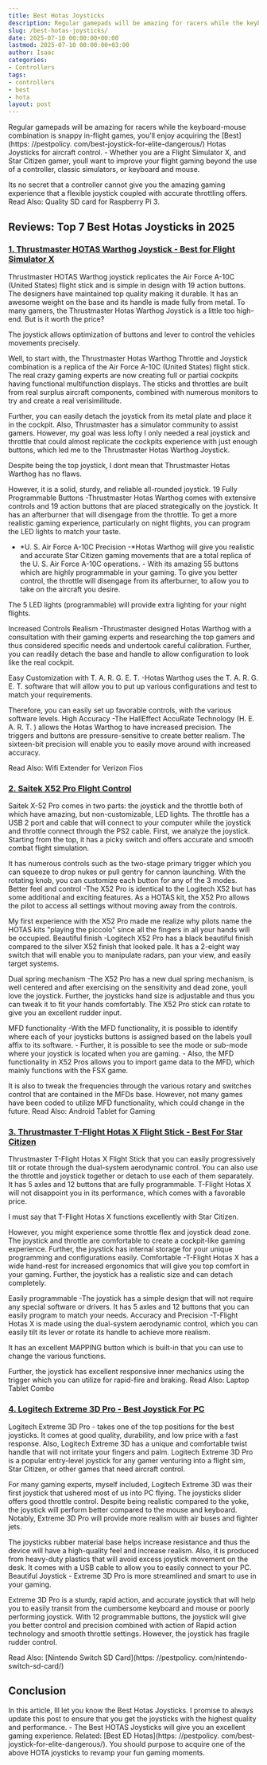 ```yaml
---
title: Best Hotas Joysticks
description: Regular gamepads will be amazing for racers while the keyboard-mouse combination is snappy in-flight games, you'll enjoy acquiring the Best Hotas Joysticks...
slug: /best-hotas-joysticks/
date: 2025-07-10 00:00:00+00:00
lastmod: 2025-07-10 00:00:00+03:00
author: Isaac
categories:
- Controllers
tags:
- controllers
- best
- hota
layout: post
---
```


Regular gamepads will be amazing for racers while the keyboard-mouse combination is snappy in-flight games, you'll enjoy acquiring the [Best](https: //pestpolicy. com/best-joystick-for-elite-dangerous/) Hotas Joysticks for aircraft control. - Whether you are a Flight Simulator X, and Star Citizen gamer, youll want to improve your flight gaming beyond the use of a controller, classic simulators, or keyboard and mouse.

Its no secret that a controller cannot give you the amazing gaming experience that a flexible joystick coupled with accurate throttling offers. Read Also: Quality SD card for Raspberry Pi 3.

##  Reviews: Top 7 Best Hotas Joysticks in 2025

###  [1. Thrustmaster HOTAS Warthog Joystick - Best for Flight Simulator X](https://www.amazon.com/dp/B00CBVHJ00/?tag=p-policy-20)

Thrustmaster HOTAS Warthog joystick replicates the Air Force A-10C (United States) flight stick and is simple in design with 19 action buttons. The designers have maintained top quality making it durable. It has an awesome weight on the base and its handle is made fully from metal. To many gamers, the Thrustmaster Hotas Warthog Joystick is a little too high-end. But is it worth the price?

The joystick allows optimization of buttons and lever to control the vehicles movements precisely.

Well, to start with, the Thrustmaster Hotas Warthog Throttle and Joystick combination is a replica of the Air Force A-10C (United States) flight stick. The real crazy gaming experts are now creating full or partial cockpits having functional multifunction displays. The sticks and throttles are built from real surplus aircraft components, combined with numerous monitors to try and create a real verisimilitude.

Further, you can easily detach the joystick from its metal plate and place it in the cockpit. Also, Thrustmaster has a simulator community to assist gamers. However, my goal was less lofty I only needed a real joystick and throttle that could almost replicate the cockpits experience with just enough buttons, which led me to the Thrustmaster Hotas Warthog Joystick.

Despite being the top joystick, I dont mean that Thrustmaster Hotas Warthog has no flaws.

However, it is a solid, sturdy, and reliable all-rounded joystick. 19 Fully Programmable Buttons -Thrustmaster Hotas Warthog comes with extensive controls and 19 action buttons that are placed strategically on the joystick. It has an afterburner that will disengage from the throttle. To get a more realistic gaming experience, particularly on night flights, you can program the LED lights to match your taste.

- *U. S. Air Force A-10C Precision -*Hotas Warthog will give you realistic and accurate Star Citizen gaming movements that are a total replica of the U. S. Air Force A-10C operations. - With its amazing 55 buttons which are highly programmable in your gaming. To give you better control, the throttle will disengage from its afterburner, to allow you to take on the aircraft you desire.

The 5 LED lights (programmable) will provide extra lighting for your night flights.

Increased Controls Realism -Thrustmaster designed Hotas Warthog with a consultation with their gaming experts and researching the top gamers and thus considered specific needs and undertook careful calibration. Further, you can readily detach the base and handle to allow configuration to look like the real cockpit.

Easy Customization with T. A. R. G. E. T. -Hotas Warthog uses the T. A. R. G. E. T. software that will allow you to put up various configurations and test to match your requirements.

Therefore, you can easily set up favorable controls, with the various software levels. High Accuracy -The HallEffect AccuRate Technology (H. E. A. R. T. ) allows the Hotas Warthog to have increased precision. The triggers and buttons are pressure-sensitive to create better realism. The sixteen-bit precision will enable you to easily move around with increased accuracy.

Read Also: Wifi Extender for Verizon Fios

###  [2. Saitek X52 Pro Flight Control](https://www.amazon.com/dp/B000LQ4HTS/?tag=p-policy-20)

Saitek X-52 Pro comes in two parts: the joystick and the throttle both of which have amazing, but non-customizable, LED lights. The throttle has a USB 2 port and cable that will connect to your computer while the joystick and throttle connect through the PS2 cable. First, we analyze the joystick. Starting from the top, it has a picky switch and offers accurate and smooth combat flight simulation.

It has numerous controls such as the two-stage primary trigger which you can squeeze to drop nukes or pull gentry for cannon launching. With the rotating knob, you can customize each button for any of the 3 modes. Better feel and control -The X52 Pro is identical to the Logitech X52 but has some additional and exciting features. As a HOTAS kit, the X52 Pro allows the pilot to access all settings without moving away from the controls.

My first experience with the X52 Pro made me realize why pilots name the HOTAS kits "playing the piccolo" since all the fingers in all your hands will be occupied. Beautiful finish -Logitech X52 Pro has a black beautiful finish compared to the silver X52 finish that looked pale. It has a 2-eight way switch that will enable you to manipulate radars, pan your view, and easily target systems.

Dual spring mechanism -The X52 Pro has a new dual spring mechanism, is well centered and after exercising on the sensitivity and dead zone, youll love the joystick. Further, the joysticks hand size is adjustable and thus you can tweak it to fit your hands comfortably. The X52 Pro stick can rotate to give you an excellent rudder input.

MFD functionality -With the MFD functionality, it is possible to identify where each of your joysticks buttons is assigned based on the labels youll affix to its software. - Further, it is possible to see the mode or sub-mode where your joystick is located when you are gaming. - Also, the MFD functionality in X52 Pros allows you to import game data to the MFD, which mainly functions with the FSX game.

It is also to tweak the frequencies through the various rotary and switches control that are contained in the MFDs base. However, not many games have been coded to utilize MFD functionality, which could change in the future. Read Also: Android Tablet for Gaming

###  [3. Thrustmaster T-Flight Hotas X Flight Stick - Best For Star Citizen](https://www.amazon.com/dp/B001CXYMFS/?tag=p-policy-20)

Thrustmaster T-Flight Hotas X Flight Stick that you can easily progressively tilt or rotate through the dual-system aerodynamic control. You can also use the throttle and joystick together or detach to use each of them separately. It has 5 axles and 12 buttons that are fully programmable. T-Flight Hotas X will not disappoint you in its performance, which comes with a favorable price.

I must say that T-Flight Hotas X functions excellently with Star Citizen.

However, you might experience some throttle flex and joystick dead zone. The joystick and throttle are comfortable to create a cockpit-like gaming experience. Further, the joystick has internal storage for your unique programming and configurations easily. Comfortable -T-Flight Hotas X has a wide hand-rest for increased ergonomics that will give you top comfort in your gaming. Further, the joystick has a realistic size and can detach completely.

Easily programmable -The joystick has a simple design that will not require any special software or drivers. It has 5 axles and 12 buttons that you can easily program to match your needs. Accuracy and Precision -T-Flight Hotas X is made using the dual-system aerodynamic control, which you can easily tilt its lever or rotate its handle to achieve more realism.

It has an excellent MAPPING button which is built-in that you can use to change the various functions.

Further, the joystick has excellent responsive inner mechanics using the trigger which you can utilize for rapid-fire and braking. Read Also: Laptop Tablet Combo

###  [4. Logitech Extreme 3D Pro - Best Joystick For PC](https://www.amazon.com/dp/B00009OY9U/?tag=p-policy-20)

Logitech Extreme 3D Pro - takes one of the top positions for the best joysticks. It comes at good quality, durability, and low price with a fast response. Also, Logitech Extreme 3D has a unique and comfortable twist handle that will not irritate your fingers and palm. Logitech Extreme 3D Pro is a popular entry-level joystick for any gamer venturing into a flight sim, Star Citizen, or other games that need aircraft control.

For many gaming experts, myself included, Logitech Extreme 3D was their first joystick that ushered most of us into PC flying. The joysticks slider offers good throttle control. Despite being realistic compared to the yoke, the joystick will perform better compared to the mouse and keyboard. Notably, Extreme 3D Pro will provide more realism with air buses and fighter jets.

The joysticks rubber material base helps increase resistance and thus the device will have a high-quality feel and increase realism. Also, it is produced from heavy-duty plastics that will avoid excess joystick movement on the desk. It comes with a USB cable to allow you to easily connect to your PC. Beautiful Joystick - Extreme 3D Pro is more streamlined and smart to use in your gaming.

Extreme 3D Pro is a sturdy, rapid action, and accurate joystick that will help you to easily transit from the cumbersome keyboard and mouse or poorly performing joystick. With 12 programmable buttons, the joystick will give you better control and precision combined with action of Rapid action technology and smooth throttle settings. However, the joystick has fragile rudder control.

Read Also: [Nintendo Switch SD Card](https: //pestpolicy. com/nintendo-switch-sd-card/)

##  Conclusion

In this article, Ill let you know the Best Hotas Joysticks. I promise to always update this post to ensure that you get the joysticks with the highest quality and performance. - The Best HOTAS Joysticks will give you an excellent gaming experience. Related: [Best ED Hotas](https: //pestpolicy. com/best-joystick-for-elite-dangerous/). You should purpose to acquire one of the above HOTA joysticks to revamp your fun gaming moments.
